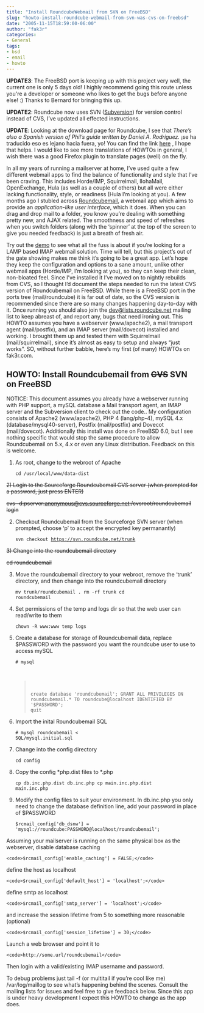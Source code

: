 ```yaml
---
title: "Install RoundcubeWebmail from SVN on FreeBSD"
slug: "howto-install-roundcube-webmail-from-svn-was-cvs-on-freebsd"
date: "2005-11-15T18:59:00-06:00"
author: "fak3r"
categories:
- General
tags:
- bsd
- email
- howto
---
```


**UPDATE3**: The FreeBSD port is keeping up with this project very well, the current one is only 5 days old! I highly recommend going this route unless you're a developer or someone who likes to get the bugs before anyone else! :) Thanks to Bernard for bringing this up.

**UPDATE2**: Roundcube now uses SVN ([Subversion](http://subversion.tigris.org/)) for version control instead of CVS, I’ve updated all effected instructions.

**UPDATE**: Looking at the download page for Roundcube, I see that _There’s also a Spanish version of Phil’s guide written by Daniel A. Rodriguez._ ¡se ha traducido eso es lejano hacia fuera, yo! You can find the link [here](http://www.softwarelibre.misiones.gov.ar/index.php?option=com_content&task=view&id=4&Itemid=3) , I hope that helps. I would like to see more translations of HOWTOs in general, I wish there was a good Firefox plugin to translate pages (well) on the fly.

In all my years of running a mailserver at home, I’ve used quite a few different webmail apps to find the balance of functionality and style that I’ve been craving. This includes Horde/IMP, Squirrelmail, IlohaMail, OpenExchange, Hula (as well as a couple of others) but all were either lacking functionality, style, or readiness (Hula I’m looking at you). A few months ago I stubled across [Roundcubemail](http://www.roundcube.net/), a webmail app which aims to provide an _application-like user interface_, which it does. When you can drag and drop mail to a folder, you know you’re dealing with something pretty new, and AJAX related. The smoothness and speed of refreshes when you switch folders (along with the ‘spinner’ at the top of the screen to give you needed feedback) is just a breath of fresh air.





Try out the [demo](http://www.roundcube.net/?p=demo) to see what all the fuss is about if you’re looking for a LAMP based IMAP webmail solution. Time will tell, but this project’s out of the gate showing makes me think it’s going to be a great app. Let’s hope they keep the configuration and options to a sane amount, unlike other webmail apps (Horde/IMP, I’m looking at you), so they can keep their clean, non-bloated feel. Since I’ve installed it I’ve moved on to nightly rebuilds from CVS, so I thought I’d document the steps needed to run the latest CVS version of Roundcubemail on FreeBSD. While there is a FreeBSD port in the ports tree (mail/roundcube) it is far out of date, so the CVS version is recommended since there are so many changes happening day-to-day with it. Once running you should also join the [dev@lists.roundcube.net](http://www.roundcube.net/?p=mailinglists) mailing list to keep abreast of, and report any, bugs that need ironing out. This HOWTO assumes you have a webserver (www/apache2), a mail transport agent (mail/postfix), and an IMAP server (mail/dovecot) installed and working. I brought them up and tested them with Squirrelmail (mail/squirrelmail), since it’s almost as easy to setup and always “just works”. SO, without further babble, here’s my first (of many) HOWTOs on fak3r.com.


## **HOWTO**: Install Roundcubemail from <strike>CVS</strike> SVN on FreeBSD




NOTICE: This document assumes you already have a webserver running with PHP support, a mySQL database a Mail transport agent, an IMAP server and the Subversion client to check out the code.. My configuration consists of Apache2 (www/apache2), PHP 4 (lang/php-4), mySQL 4.x (database/mysql40-server), Postfix (mail/postfix) and Dovecot (mail/dovecot). Additionally this install was done on FreeBSD 6.0, but I see nothing specific that would stop the same procedure to allow Roundcubemail on 5.x, 4.x or even any Linux distribution. Feedback on this is welcome.




1) As root, change to the webroot of Apache

    
    <code>cd /usr/local/www/data-dist</code>


<strike>2) Login to the Sourceforge Roundcubemail CVS server (when prompted for a password, just press ENTER)</strike>

<strike>cvs -d:pserver:anonymous@cvs.sourceforge.net:/cvsroot/roundcubemail login</strike>

2) Checkout Roundcubemail from the Sourceforge SVN server (when prompted, choose ‘p’ to accept the encrypted key permanantly)

    
    <code>svn checkout https://svn.roundcube.net/trunk</code>


<strike>3) Change into the roundcubemail directory</strike>

<strike>cd roundcubemail</strike>

3) Move the roundcubemail directory to your webroot, remove the ‘trunk’ directory, and then change into the roundcubemail directory

    
    <code>mv trunk/roundcubemail .
    rm -rf trunk
    cd roundcubemail</code>


4) Set permissions of the temp and logs dir so that the web user can read/write to them

    
    <code>chown -R www:www temp logs</code>


5) Create a database for storage of Roundcubemail data, replace $PASSWORD with the password you want the roundcube user to use to access mySQL

    
    <code># mysql
    > create database 'roundcubemail';
    > GRANT ALL PRIVILEGES ON roundcubemail.* TO roundcube@localhost
    IDENTIFIED BY '$PASSWORD';
    > quit</code>


6) Import the inital Roundcubemail SQL

    
    <code># mysql roundcubemail < SQL/mysql.initial.sql</code>


7) Change into the config directory

    
    <code>cd config</code>


8) Copy the config *php.dist files to *.php

    
    <code>cp db.inc.php.dist db.inc.php
    cp main.inc.php.dist main.inc.php</code>


9) Modify the config files to suit your environment. In db.inc.php you only need to change the database definition line, add your password in place of $PASSWORD

    
    <code>$rcmail_config['db_dsnw'] = 'mysql://roundcube:PASSWORD@localhost/roundcubemail';</code>


Assuming your mailserver is running on the same physical box as the webserver, disable database caching

    
    <code>$rcmail_config['enable_caching'] = FALSE;</code>


define the host as localhost

    
    <code>$rcmail_config['default_host'] = 'localhost';</code>


define smtp as localhost

    
    <code>$rcmail_config['smtp_server'] = 'localhost';</code>


and increase the session lifetime from 5 to something more reasonable (optional)

    
    <code>$rcmail_config['session_lifetime'] = 30;</code>


Launch a web browser and point it to

    
    <code>http://some.url/roundcubemail</code>


Then login with a valid/existing IMAP username and password.

To debug problems just tail -f (or multitail if you’re cool like me) /var/log/maillog to see what’s happening behind the scenes. Consult the mailing lists for issues and feel free to give feedback below. Since this app is under heavy development I expect this HOWTO to change as the app does.

